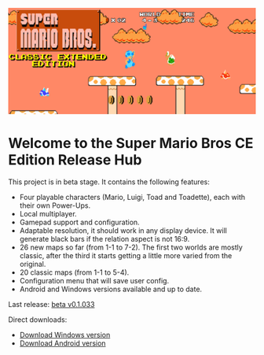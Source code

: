 ![alt text](ReadmeImage.png)

# Welcome to the Super Mario Bros CE Edition Release Hub

This project is in beta stage. It contains the following features:

- Four playable characters (Mario, Luigi, Toad and Toadette), each with their own Power-Ups.
- Local multiplayer.
- Gamepad support and configuration.
- Adaptable resolution, it should work in any display device. It will generate black bars if the relation aspect is not 16:9.
- 26 new maps so far (from 1-1 to 7-2). The first two worlds are mostly classic, after the third it starts getting a little more varied from the original.
- 20 classic maps (from 1-1 to 5-4).
- Configuration menu that will save user config.
- Android and Windows versions available and up to date.

Last release: [beta v0.1.033](https://github.com/DlukKnight/Super-Mario-Bros-CE-Edition---Public-Releases/releases/tag/v0.1.033-beta)

Direct downloads:
- [Download Windows version](https://github.com/DlukKnight/Super-Mario-Bros-CE-Edition---Public-Releases/releases/download/v0.1.033-beta/Super.Mario.Bros.CE.Edition.Beta.-.Windows.zip)
- [Download Android version](https://github.com/DlukKnight/Super-Mario-Bros-CE-Edition---Public-Releases/releases/download/v0.1.033-beta/Super_Mario_Bros_CE_Edition.Main.apk)
